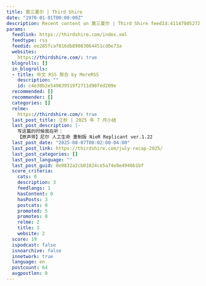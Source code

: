 ```yaml
---
title: 第三夏尔 | Third Shire
date: "1970-01-01T00:00:00Z"
description: Recent content on 第三夏尔 | Third Shire feedId:41147805272531990+userId:77815577132853248
params:
  feedlink: https://thirdshire.com/index.xml
  feedtype: rss
  feedid: ee285fcaf816db89083064451cd0e73a
  websites:
    https://thirdshire.com/: true
  blogrolls: []
  in_blogrolls:
  - title: 中文 RSS 聚合 by MoreRSS
    description: ""
    id: c4e30b2e549839519f2711d98fed209e
  recommended: []
  recommender: []
  categories: []
  relme:
    https://thirdshire.com/: true
  last_post_title: 立秋 | 2025 年 7 月小结
  last_post_description: |-
    写这篇的时候我在听：
    【原声带】尼尔 人工生命 重制版 NieR Replicant ver.1.22
  last_post_date: "2025-08-07T00:02:00-04:00"
  last_post_link: https://thirdshire.com/july-recap-2025/
  last_post_categories: []
  last_post_language: ""
  last_post_guid: 8e0832a2cb01824ce5a74e8e4946b1bf
  score_criteria:
    cats: 0
    description: 3
    feedlangs: 1
    hasContent: 0
    hasPosts: 3
    postcats: 0
    promoted: 5
    promotes: 0
    relme: 2
    title: 3
    website: 2
  score: 19
  ispodcast: false
  isnoarchive: false
  innetwork: true
  language: en
  postcount: 64
  avgpostlen: 0
---
```

